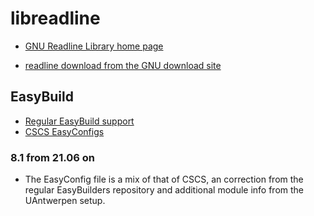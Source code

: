 # libreadline

  * [GNU Readline Library home page](https://tiswww.case.edu/php/chet/readline/rltop.html)

  * [readline download from the GNU download site](https://ftp.gnu.org/pub/gnu/readline/)

## EasyBuild

  * [Regular EasyBuild support](https://github.com/easybuilders/easybuild-easyconfigs/tree/main/easybuild/easyconfigs/l/libreadline)
  * [CSCS EasyConfigs](https://github.com/eth-cscs/production/tree/master/easybuild/easyconfigs/l/libreadline)

### 8.1 from 21.06 on

  * The EasyConfig file is a mix of that of CSCS, an correction from the regular EasyBuilders
    repository and additional module info from the UAntwerpen setup.


